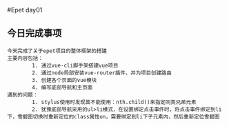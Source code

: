 #Epet day01
## 今日完成事项
	今天完成了关于epet项目的整体框架的搭建
	主要内容包括： 
			1. 通过vue-cli脚手架搭建vue项目
			2. 通过node局部安装vue-router插件，并为项目创建路由
			3. 创建各个页面的vue模块
			4. 编写底部导航和主页面
	遇到的问题：
			1. stylus使用时发现其不能使用：nth.child()来指定同类兄弟元素
			2. 犹豫底部导航采用的ul>li模式，在设置绑定点击事件时，将点击事件绑定到li下，雪碧图切换时重新定位的class属性on，需要绑定到li下子元素内，然后重新定位雪碧图
